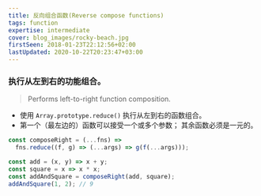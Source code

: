```yaml
---
title: 反向组合函数(Reverse compose functions)
tags: function
expertise: intermediate
cover: blog_images/rocky-beach.jpg
firstSeen: 2018-01-23T22:12:56+02:00
lastUpdated: 2020-10-22T20:23:47+03:00
---
```


### 执行从左到右的功能组合。
> Performs left-to-right function composition.

- 使用 `Array.prototype.reduce()` 执行从左到右的函数组合。
- 第一个（最左边的）函数可以接受一个或多个参数； 其余函数必须是一元的。

```js
const composeRight = (...fns) =>
  fns.reduce((f, g) => (...args) => g(f(...args)));
```

```js
const add = (x, y) => x + y;
const square = x => x * x;
const addAndSquare = composeRight(add, square);
addAndSquare(1, 2); // 9
```
